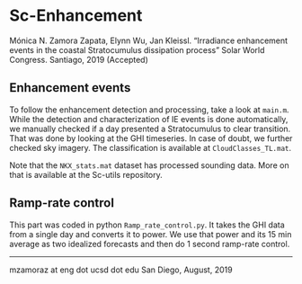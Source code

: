 # Sc-Enhancement

Mónica N. Zamora Zapata, Elynn Wu, Jan Kleissl. “Irradiance enhancement events in the coastal Stratocumulus dissipation process” Solar World Congress. Santiago, 2019 (Accepted)

## Enhancement events
To follow the enhancement detection and processing, take a look at `main.m`. While the detection and characterization of IE events is done automatically, we manually checked if a day presented a Stratocumulus to clear transition. That was done by looking at the GHI timeseries. In case of doubt, we further checked sky imagery. The classification is available at `CloudClasses_TL.mat`.

Note that the `NKX_stats.mat` dataset has processed sounding data. More on that is available at the Sc-utils repository.

## Ramp-rate control
This part was coded in python `Ramp_rate_control.py`. It takes the GHI data from a single day and converts it to power. We use that power and its 15 min average as two idealized forecasts and then do 1 second ramp-rate control. 

---
mzamoraz at eng dot ucsd dot edu
San Diego, August, 2019

